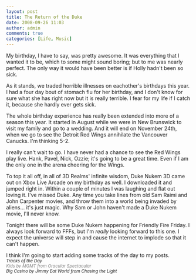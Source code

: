 ```yaml
---
layout: post
title: The Return of the Duke
date: 2008-09-26 11:03
author: admin
comments: true
categories: [Life, Music]
---
```

My birthday, I have to say, was pretty awesome.  It was everything that I wanted it to be, which to some might sound boring; but to me was nearly perfect.  The only way it would have been better is if Holly hadn't been so sick.

As it stands, we traded horrible illnesses on eachother's birthdays this year.  I had a four day bout of stomach flu for her birthday, and I don't know for sure what she has right now but it is really terrible.  I fear for my life if I catch it, because she hardly ever gets sick.

The whole birthday experience has really been extended into more of a season this year.  It started in August while we were in New Brunswick to visit my family and go to a wedding.  And it will end on November 24th, when we go to see the Detroit Red Wings annihilate the Vancouver Canucks.  I'm thinking 5-2.

I really can't wait to go.  I have never had a chance to see the Red Wings play live.  Hank, Pavel, Nick, Ozzie; it's going to be a great time.  Even if I am the only one in the arena cheering for the Wings.

To top it all off, in all of 3D Realms' infinite wisdom, Duke Nukem 3D came out on Xbox Live Arcade on my birthday as well.  I downloaded it and jumped right in.  Within a couple of minutes I was laughing and flat out loving it.  I've missed Duke.  Any time you take lines from old Sam Raimi and John Carpenter movies, and throw them into a world being invaded by aliens... it's just magic.  Why Sam or John haven't made a Duke Nukem movie, I'll never know.

Tonight there will be some Duke Nukem happening for Friendly Fire Friday.  I always look forward to FFFs, but I'm <i>really</i> looking forward to this one.  I expect the universe will step in and cause the internet to implode so that it can't happen.

I think I'm going to start adding some tracks of the day to my posts.
<small><br /><i>Tracks of the Day<br /><font color="grey">Kids by MGMT from Oracular Spectacular</font></i><br />
<i>Big Casino by Jimmy Eat World from Chasing the Light</i></small>
